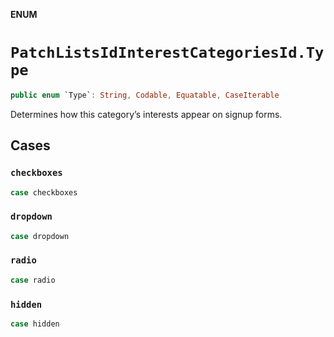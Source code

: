 **ENUM**

# `PatchListsIdInterestCategoriesId.Type`

```swift
public enum `Type`: String, Codable, Equatable, CaseIterable
```

Determines how this category’s interests appear on signup forms.

## Cases
### `checkboxes`

```swift
case checkboxes
```

### `dropdown`

```swift
case dropdown
```

### `radio`

```swift
case radio
```

### `hidden`

```swift
case hidden
```
